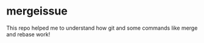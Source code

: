 # mergeissue

This repo helped me to understand how git and some commands like merge and rebase work!
